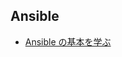 ## Ansible

- [Ansible の基本を学ぶ](https://www.redhat.com/ja/topics/automation/learning-ansible-tutorial)
